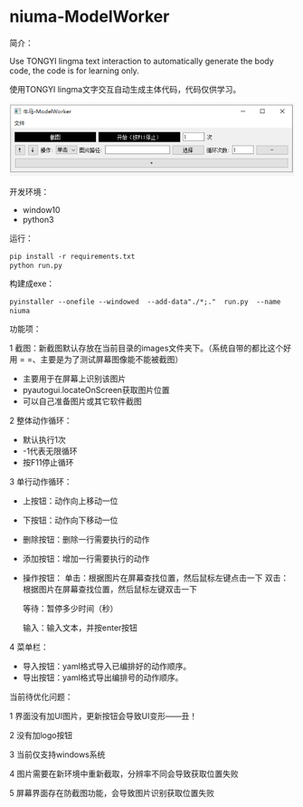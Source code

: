 # niuma-ModelWorker

简介：

Use TONGYI lingma text interaction to automatically generate the body code, the code is for learning only.

使用TONGYI lingma文字交互自动生成主体代码，代码仅供学习。

![1728899702482](README/images/1728899702482.png)

开发环境：

* window10
* python3

运行：

```
pip install -r requirements.txt
python run.py
```

构建成exe：

```
pyinstaller --onefile --windowed  --add-data"./*;."  run.py  --name niuma
```

功能项：

1 截图：新截图默认存放在当前目录的images文件夹下。（系统自带的都比这个好用 = =、主要是为了测试屏幕图像能不能被截图）

* 主要用于在屏幕上识别该图片
* pyautogui.locateOnScreen获取图片位置
* 可以自己准备图片或其它软件截图

2 整体动作循环：

* 默认执行1次
* -1代表无限循环
* 按F11停止循环

3 单行动作循环：

* 上按钮：动作向上移动一位
* 下按钮：动作向下移动一位
* 删除按钮：删除一行需要执行的动作
* 添加按钮：增加一行需要执行的动作
* 操作按钮：
  单击：根据图片在屏幕查找位置，然后鼠标左键点击一下
  双击：根据图片在屏幕查找位置，然后鼠标左键双击一下

  等待：暂停多少时间（秒）

  输入：输入文本，并按enter按钮

4 菜单栏：

* 导入按钮：yaml格式导入已编排好的动作顺序。
* 导出按钮：yaml格式导出编排号的动作顺序。

当前待优化问题：

1 界面没有加UI图片，更新按钮会导致UI变形——丑！

2 没有加logo按钮

3 当前仅支持windows系统

4 图片需要在新环境中重新截取，分辨率不同会导致获取位置失败

5 屏幕界面存在防截图功能，会导致图片识别获取位置失败

